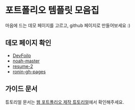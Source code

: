 # 포트폴리오 템플릿 모음집
마음에 드는 데모 페이지를 고르고, github 페이지로 만들어보세요 :)

## 데모 페이지 확인
- [DevFoilo](https://congchu.github.io/portfolio-collection/[devfolio-master](https://jujuhong.github.io/pople/)/)
- [noah-master](https://congchu.github.io/portfolio-collection/[noah-master](https://jujuhong.github.io/pople/)/)
- [resume-2](https://congchu.github.io/portfolio-collection/[resume-2-master](https://jujuhong.github.io/pople/)/)
- [ronin-gh-pages](https://congchu.github.io/portfolio-collection/[ronin-gh-pages](https://jujuhong.github.io/pople/)/)

## 가이드 문서

튜토리얼 문서는 [웹 포트폴리오 제작 튜토리얼](https://www.notion.so/cucus/85e3bec77d904f1fa282cec4756232c3)에서 확인해주세요.
